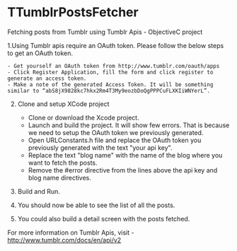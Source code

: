 TTumblrPostsFetcher
===================

Fetching posts from Tumblr using Tumblr Apis - ObjectiveC project

1.Using Tumblr apis require an OAuth token. Please follow the below steps to get an OAuth token.

    - Get yourself an OAuth token from http://www.tumblr.com/oauth/apps
    - Click Register Application, fill the form and click register to generate an access token.
    - Make a note of the generated Access Token. It will be something similar to “abS8jX9828kc7hkx2Rm4T3My9eozbDoQgPPPCuFLXKIiWNYerL”.

2. Clone and setup XCode project

    - Clone or download the Xcode project. 
    - Launch and build the project. It will show few errors. That is because we need to setup the OAuth token we previously generated.
    - Open URLConstants.h file and replace the OAuth token you previously generated with the text "your api key".
    - Replace the text "blog name" with the name of the blog where you want to fetch the posts.
    - Remove the #error directive from the lines above the api key and blog name directives.

3. Build and Run.

4. You should now be able to see the list of all the posts.

5. You could also build a detail screen with the posts fetched.

For more information on Tumblr Apis, visit - http://www.tumblr.com/docs/en/api/v2